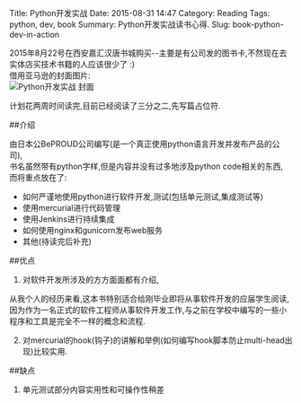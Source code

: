 Title: Python开发实战
Date: 2015-08-31 14:47
Category: Reading
Tags: python, dev, book
Summary: Python开发实战读书心得.
Slug: book-python-dev-in-action

2015年8月22号在西安嘉汇汉唐书城购买--主要是有公司发的图书卡,不然现在去实体店买技术书籍的人应该很少了 :)  
借用亚马逊的封面图片:  
![Python开发实战 封面](http://ec8.images-amazon.com/images/I/415FXzkPlWL._SX446_BO1,204,203,200_.jpg "Python开发实战")

计划花两周时间读完,目前已经阅读了三分之二,先写篇占位符.

##介绍

由日本公BePROUD公司编写(是一个真正使用python语言开发并发布产品的公司),  
书名虽然带有python字样,但是内容并没有过多地涉及python code相关的东西,
而将重点放在了:

* 如何严谨地使用python进行软件开发,测试(包括单元测试,集成测试等)
* 使用mercurial进行代码管理
* 使用Jenkins进行持续集成
* 如何使用nginx和gunicorn发布web服务
* 其他(待读完后补充)



##优点
1. 对软件开发所涉及的方方面面都有介绍,

  从我个人的经历来看,这本书特别适合给刚毕业即将从事软件开发的应届学生阅读,  
  因为作为一名正式的软件工程师从事软件开发工作,与之前在学校中编写的一些小程序和工具是完全不一样的概念和流程.

2. 对mercurial的hook(钩子)的讲解和举例(如何编写hook脚本防止multi-head出现)比较实用.


##缺点
1. 单元测试部分内容实用性和可操作性稍差

